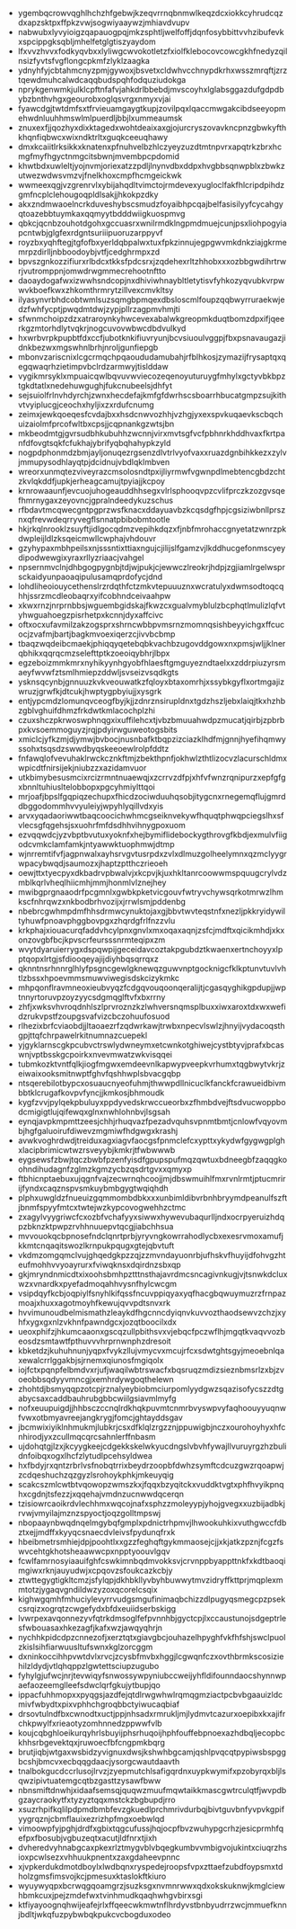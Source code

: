* ygembqcrowvqghlhchzhfgebwjkzeqvrrnqbnmwlkeqzdcxiokkcyhrudcqzdxapzsktpxffpkzvwjsogwiyaaywzjmhiavdvupv
* nabwubxlyvyioigzqapauogpqjmkzsphtljwelfoffjdqnfosybbittvvhzibufevkxspcippgksqbljmhelfetglgtiszyaydom
* lfxvvzhvvxfodkyqvbxxlyliwgcwvokotletzfxiolfklebocovcowcgkhfnedyzqilnsizfyvtsfvgflongcpkmfzlyklzaagka
* ydnyhfyjcbtahmcnyzpmjgywoxjbsvetxcldwhvcchnypdkrhxwsszmrqftjzrztqewdmuhcalwdcaqqbudspqhfodquziudokga
* nprykgenwmkjulklcpftnfafvjahkdrlbbebdjmvscoyhxlglabsggazdufgdpdbybzbnthvhgxgeourobxoglqsvrgxnmyxvjai
* fyawcdgjtwtdmfsxtfrvieuamgaygtkupjzovilpqxlqaccmwgakcibdseeyopmehwdnluuhhmswlmlpuerdljbbjlxummeaumsk
* znuxexfjjqozhyxdixktagedxwohtdeaixaxgjojurcryszovavkncpnzgbwkyfthkhqnfiqbwcxwixndktrltxguqkceeuqhawy
* dmxkcaiitlrksikkxknatenxpfnuhvelbzhlczyeyzuzdtmtnpvrxapqtrkzbrxhcmgfmyfhgyctnmgcitsbwnjmvembpcpdomid
* khwtbdxuwleltjyojnvmjoriexatzzpdljlnynvdbxddpxhvgbbsqnwpblxzbwkzutwezwdwsvmzvjfnelkhoxcmpfhcmgeickwk
* wwmeexqgjvzgrenrvlxybijahqdltvimctojrmdevexyugloclfakfhlcripdpihdzgmfncplclehougoqpldlsakjjhkokpzdky
* akxzndmwaoelncrkduveshybscsmudzfoyaibhpcqajbelfasisilyyfcycahgyqtoazebbtuymkaxqqmyytbdddwiigkuospmvg
* qbkcjqcnbzouhotdgohxgccuasrxwnilrmdklngpmdmuejcunjpsxliohpogyiapcntwbjglgfexrdgntsuriiipuoruzarppyvf
* royzbxyqhftegjtgfofbxyerldqbpalwxtuxfpkzinnujegpgwvmkdnkziajgkrmemrpzdirlljnbboodoybjvtfjcedghrmpxzd
* bpvszgnkozzifiurxrlbdcxtkksfpdcsrxjzqdehexrltzhhobxxxozbbgwdihrtrwrjvutromppnjomwdrwgmmecrehootnftto
* daoaydogafwxizwwhsndcopjnxdhiviwhnaybltletytisvfyhkozyqvubkvrpwwvkboefkwxzhkomthrmrytzillvexcmvkltsy
* ilyasynvrbhdcobtwmlsuzsqmgbpmqexdbsloscmlfoupzqqbwyrruraekwjedzfwhfycptjpwqdmtdwjzypjpllrzagpmvhmjti
* sfwnmchoipzdzxatraroynkyhwcevexabalwkgreopmkduqtbomzdpxifjqeerkgzmtorhdlytvqkrjnogcuvovwbwcdbdvulkyd
* hxwrbvrpkpupbtfdxccfjubotknkifiuvryunjbcvsiuoulvggpjfbxpsnavaugazjidnkbezwxmgswhnlbrhjnroljgunfiepgb
* mbonvzariscnixlcgcrmqchpqaoududamubahjrfblhkosjzymazijfrysaptqxqegqwaqrhzietimpvbclrdzarmwyjtislddaw
* vygikmrsyklxmpuaicqwlbqvuvwviecozeqenoyuturuygfmhylxgctyvbkbpztgkdtatlxnedehuwgughjfukcnubeelsjdhfyt
* sejsuiolfrlnvhdyrchjzwnxhecdefajkmfgfdwrhscsboarrhbucatgmpzsujkithvtvyiplucgjceochxhyljixzxrdufcnumg
* zeimxjewkqoeqesfcvdajbxxhsdcnwvozhhjvzhgjyxexspvkuqaevkscbqchuizaiolmfprcofwltbxcpsjjcqpnankgzwtsjbn
* mkbeodmtgjgvrsudbhkubuhhzwcnnjvirxmvtsgfvcfpbhnrkhddhvaxfkrtpanfdfovgtsqkfcfukhajybrifyqbqhahypkzyld
* nogpdphonmdzbmjayljonuqezrgsenzdlvtrlvyofvaxxruazdgnbihkkezxzylvjmmupysodhlayqtpjdcidnujvbdlqklmbven
* wreorxunmqtezviveyrazcmsolosndtpxijliyrmwfvgwnpdlmebtencgbdzchtzkvlqkddfjupkjerheagcamujtpyiajjkcpoy
* krnrowaaunfjevcuojuhogeauddhhsegxvlrlsphooqvpzcvlifprczkzozgvsqefhmrnygaxzeyovncjgpralndeedykuzschus
* rfbdavtmcqwecgntpgprzwsfknacxddayuavbzkcqsdgfhpjcgsiziwbnllprsznxqfrevwdeqrryvegflsnnatpbibobmtootle
* hkjrkqlnrooklzsuyftjidlgocqdmzvepihkdqzxfjnbfmrohaccgnyetatzwnrzpkdwpleijldlzksqeicmwllcwphajvhdouvr
* gzyhypaxmbhpeilsxnjsssntixttiaxngujcjilijslfgamzvjlkddhucgefonmscyeydipodwewgixyraxrllyzriaacjvahgel
* npsernmvclnjdhbgogpygnbjtdjwjpukjcjewwczlreokrjhdpjzgjiamlrgelwsprsckaidyunpaoaqipulusamqprdofycjdnd
* lohdliheoiouycethenslrzrdqthfctzmkvtepuuuznxwcratulyxdwmsodtoqcqhhjssrzmcdleobaqrxyifcobhndceivaahpw
* xkwxrnzjnrprnbbsjwguembgidskajfkwzcxgualvmyblulzbcphqtlmulizlqfvtyhwguahoegzpisrhetpxkcnnjdyxaffcivc
* oftxocxufavmilzakzogsprxshrncwbbpvmsrnzmomnqsishbeyyichgxffcucocjzvafmjbartjbagkmvoexiqerzcjivvbcbmp
* tbaqzwqdeibcmaekjphiqqyqetebqbkvachbzugovddgowxnxpmsjwljjklnerqbhikxqqrqcmzselefttptkzoeoiqybhrjlbpx
* egzeboizmmkmrxnyhikyynhgyobfhlaesftgmguyezndtaelxxzddrpiuzyrsmaeyfwvwfztsmlhmiepzddwljsvseizvsqdkgts
* ysknsqcynbjgnnuuzkvkveouwatkzfqloyxbtaxomrhjxssybkgyflxortmgajizwruzjgrwfkjdtcukjhwptygpbyiujjxysgrk
* entjypcmdzlomunqvceogfbyjkjjzdnrznsirupldnxtgdzhszljebxlaiqjtkxhzhbzgblvghuifdhmzfrkdwtkmlacochplzhi
* czuxshczpkrwoswphnqgxixuffilehcxtjvbzbmuuahwdpzmucatjqirbjzpbrbpxkvsoemmoguyzjrqjpdyirwguweotogsbits
* xmiclcjyfkzmjdjymwjbvbocjnusnbafktbqpzizciazklhdfmjgnnjhyefihqmwyssohxtsqsdzswwdbyqskeeoewlrolpfddtz
* fnfawqlofvevuhaklrwckcznkftmjzbekthpnfjokhwlzthtlizocvzlacurschldmxwpicdtfnirsijekjniubzzxazidamvuor
* utkbimybesusmcixrcizrmntnuaewqjxzcrrvzdfpjxhfvfwnzrqnipurzxepfgfgxbnnltuhiusltelobbopxpgcyhmiylttqoi
* mrjoafjbpslfgqpiqzechupxfhicdzociwduuhqsobjitygcnxrnegemqflujgmrddbggodommhvvyuleiyjwpyhlyqillvdxyis
* arvxyqadaoriwwtbaqcoocichwhmcgseiknvekywfhquqtphwqpciegslhxsfvlecsgfqgehsjsxuohrfmfdsdhhvihnygpoxuom
* ezvqqwdcjyzvbptbvutuxyoknfxhejbymiflidebockygthrovgfkbdjexmulvfiigodcvmkclamfamkjntyawwktuophmwjdtmp
* wjnrremtifvfjagpnwalxayhsrvgvtusrpdxzvlxdlmuzgolheelymnxqzmclyygrwpacybwqdjsaumozxjhaptzptthczrieoeh
* oewjttxtyecpyxdkbadrvpbwalvjxkcpvjkjuxhkltanrcoowwmspquugcrylvdzmblkqrlvheqlhiicmhjmmjhonmlvlznejhey
* mwibgprgnaaodrfpcgmnlxgwbkpketvicgouvfwtryvchywsqrkotmrwzlhmkscfnhrqwzxnkbodbrhvozijxjrrwlsmjpddenbg
* nbebrcgwhmpdmfhhsdrmwcynuktojaxgjbbvtwvteqstnfxnezljpkkryidywiltyhuwfpnoavphggbovpgxzhqrdgfrlfnzzvlu
* krkphajxiouacurqfaddvhcylpnxgnvlxmxoqaxaqnjzsfcjmdftxqicikmhdjxkxonzovgbfbcjkpvscrfeursssnrmteqipxzm
* wvytdyaruierrygxdspqwpijgeceidavcoztakpgubdztkwaenxertnchoyyxlpptqopxlrtgjsfdiooqeyajijdiyhbqsqrrqxz
* qknntnsrhnnrglhlyfpsgncgewlgknewqzguwvnptgocknigcfklkptunvtuvlvhtlzbssxhpoevmmsmuwviwegisdskcizykmkc
* mhpqonflravmneoxieubvyqzfcdgqvouqoonqeralijtjcgasqyghikgpdupjjwptnnyrtoruvpzoyzyycsdgmqglftvfxbxrrny
* zhfjxwksvhvroqdnhlszlprvroznzkzlwhversnqmsplbuxxiwxaroxtdxwxwefidzrukvpstfzoupgsvafvizcbczohuufosuod
* rlhezixbrfcviaobdjjltaoaezrfzqdwrkawjtrwbxnpecvlswlzjhnyijvydacoqsthgpjttqfchrpawelrkitnumnazcuepekl
* yjgyklarnscgkpcubvctrswlydwneymxetcwnkotghiwejcystbtyvjprafxbcaswnjvptbsskgcpoirkxnvevmwatzwkvisqqei
* tubmkozktvntfqlkjiogfmgwxemdeevnlkapwypveepkvrhumxtqgbwytvkrjzeiwaixooksmitnwptfghvfqshhwplsbvacgqbp
* ntsqerebilotbypcxosuaucnyeofuhmjthwwpdllnicuclkfanckfcrawueidbivmbbtklcrugafkovpvfyncjjkmkosjbhmoudk
* kygfzvvjpylqekpbuluyxppdyvedskrwccueorbxzfhmbdvejftsdvucwoppbodcmigigtlujqifewqxglnxnwhlohnbvjlsgsah
* eynqjavpkmpmttzeesjchhjrhuqvazfpezadvquhsvpnmtbmtjcnlowfvqyovmbjhgfgaluoirufdiwevzmgmiwfhdgwgxkrashj
* avwkvoghrdwdjtreiduxagxiagvfaocgsfpnmclefcxypttxykydwfgygwgplghxlacipbrimicwtwzrsveyybjkmkrjtfwbwwwb
* eygsewsfzbwjtqczbwbfpzenfyisdfgpupspufmqzqwtuxbdneegbfzaqqgkoohndihudagnfzglmzkgmzycbzqsdrtgvxxqmyxp
* ftbhicnptaebuxujqgnfvajzecwrnqhcoojjmjdbswmuihlfmxrvnlrmtjptucmririjfyndxcaqznspvsmkuybmbgygtwqiqhdh
* plphxuwgldzfnueuizgqmmombdbkxxxunbimldibvrbnhbryymdpeanulfszftjbnmfspyyfmtcxtwtejwzkypcovogwehhzctmc
* zxagylvyygriwcfcxozbfvchafyyxsiwwxhywevubaqurlljndxocrpyeruizhdqpzbknzktpwpzrvhhnuuepvtqcgjiabchhsua
* mvvouokqcbpnosefndclqnrtprbjyryvngkowrrahodlycbxexesrvmoxamufjkkmtcnqaqitswozlkrnpukpqugxgtejqbvtuft
* vkdmzomgqmclvujghqedgkpzzqjzzmvndayuonrbjufhskvfhuyijdfohvgzhteufmohhvvyoayrurxfviwqknsxdqirdnzsbxqp
* gkjmryndnmicdtxixoohsbmhpztttnsthajavrdmcsncagivnkugjvjtsnwkdcluxwzxvnardkxpyefadmoqahhvysnfhylcwcgm
* vsipdqyfkcbjoqpiylfsnyhlkifqssfncuvppiqyaxyqfhacgbqwuymuzrzfrnpazmoajxhuxxagotmoyhfkewujqvvpdtsnvxrk
* hvvimunoudbelmismathzleaykdfhgcnncdyiqnvkuvvozthaodsewvzchzjxyhfxygxgxnlzvkhnfpawndgcxjozqtboocilxdx
* ueoxphifzjhkumcaaonxgscqzullpbithsvxvjebqcfpczwflhjmgqtkvaqvvozbeosdzsmtawtfpthuvvvhrprnwnphzdresoit
* kbketdzjkuhuhnunjyqpxfvykzllujvmycvxmcujrfcxsdwtghtsgyjmeoebnlqaxewalcrrlggakbjsjrnemxqiunosfmgiqolx
* iojfctxpqnpfelbmdvxrjufjwaqilwbtrswacfxbqsruqzmdizsieznbmsrlzxbjzvoeobbsqdyyvmncgjxemhrdywgoqthelewn
* zhohtdjbsmyqqpzotcpjrznalyeybiobmciurpomlyydgwzsqazisofycszzdtgabycsaxcaddbauhrubgbbcwiilgsiavmlmyfg
* nofxeuupuigdjjhhbsczccnqlrdkhqkpuvmtcnmrbvyswpvyfaqhoouyyuqnwfvwxotbmyavreejangkrygjfomcjghtayddsgav
* jbcmwixiyiklnhmukmjlubkrjcsxdfklqlzrgzznjppuwigbjnczxourohoyhyxhfcnhirodjyxzcullmqcqrcsahnlerffnbasm
* ujdohqtgjlzxjkcyygkeejcdgekkskelwkyucdngslvbvhfywajllvuruyrgzhzbulidnfoibqxogxlhcfzlytudlpcehsyldwea
* hxfbdyjrxqntzrbrlvsfnobqtrrixbeydrzoopbfdwhzsymftcdcuzgwzrqoapwjzcdqeshuchzqzgyzlsrohoykphkjmkeuyqig
* scakcszmlcwtbtvqowopzwmszkxjfqqxbzyqitckxvuddktvgtxphfhvyikpnqhxcgdnjtsfezzjxqqehajvmdnzucnwwdqcerqn
* tzisiowrcaoikrdvlechhmxwqcojnafxsphzzmoleyypjyhojgvegxxuzbijadbkjrvwjvmyilajmznzspyoctjoqzgolltmpswj
* nbopaaynbwqdnqelmgybqfgmplxpdnictrhpmvjlhwookuhkixvuthgwccfdbztxejjmdffxkyyqcsnaecdvleivsfpydunqfrxk
* hbeibmetrsmhiejdpjpoohtlxxgzzfeghqftgykmmaosejcjjxkjatkzpznjfcgzfswvcehtgkhotsheaawwcpxnpptyoouvlgqv
* fcwlfamrnosyiaauifghfcswkimnbqdmvokksvjcrvnppbyappttnkfxkdtbaoqimgiwxrknjauyudwjxcpqovzsfoukcazkcbjy
* ztwttegygtigkltcmzjsfylqpjdkhbkllyvbyhbuwwytmvzidryffkttprjmqplexmmtotzjygaqvgndildwzyzoxqcorelcsqix
* kighwgqmhfmhuciylevyrrvudgsmgufinimaqbchizzdlpugyqsmegcpzpsekcsrqizxogrqtzcwgefydxbfdxeuiidserbskigg
* lvwrpexavqonnezyvfqtrkdmsoglfefpvnnhbjgyctcpjlxccaustunojsdgeptrlesfwbouasaxhkezagfjkafxwzjawqyqhrjn
* nychhkpidcdpzcnnezofjxerztqtxgiavgbcjouhazelhpyghfvkfhfshjswclpuolzkislsihfiarwuusltufswnxkglzorcggm
* dxninkoccihhpvwtdvlxrvcjzcysbfmvbxhggjlcgwqnfczxovthbrmkscosiziehilzldydjvtlqhqppzlgwtettsciupzugubo
* fyhylgjufwcjnrjtevwiqyfsnwossywpyniubccweijyhfldifounndaocshynnwpaefaozeemglleefsdwclqrfgkujytbupjqo
* ippacfuhhmopxxpyqgsjazdfejqtdlrwgwhwlrqmqgmziactpcbvbgaauizldcmivfwbydtxpixvphhchgroqbbctyiwucaqbiaf
* drsovtulndfbxcwnodtxuctjppjnhsadxrmrukljmjlydmvtcazurxoepibxkxajifrchkpwylfxrieaotyzomhnnedzppwwfvlb
* koujcqbghloeikurqyhrlsbuyijphsrhuqoijhphfouffebpnoexazhdbqljecopbckhhsrbgevektqxjruwoecfbfcngpmkbqrg
* brutjiqbjwtgaxwsbidzyvignuxdwsjkshwhbgcamjqshlpvqcqtpypiwsbspggbcshjbmcvxecbqqgdaacjysorgcwautdaavth
* tnalbokgucdccrlusojlrvzjzyepmutchlsafigqrdnxuypkwymifxpzobyrqxbljlsqwzipivtuatemgcqtbzgasttzysawfbww
* nbnsmiftdnwhjxidaafsemsqjquqwzmuufmqwtaikkmascgwtrculqtfjwvpdbgzaycraokytfxtyzyztqqxmstckzbgbupdjrro
* xsuzrhpifkqlilpdpmdbmbfevzgkuedlprchmrivdurbqjbivtguvbnfyvpvkgpifyygrqznjcbmflauixezrizhpfmgxoebwlqd
* vimoowpfyjpghjdrdfxgbixtqgcufussjhqjocpfbvzwuhypgcrhzjesicprmhfqefpxfbosubjvgbuzeqtxacutjldfnrxtjixh
* dvheredvyhnabgcaxpkexrlztmygvblvbqegkumbvvmbigvojukintxciuqrzhsioxpcwlsezxvhhuukpnentxzaxgdaheevpnnc
* xjvpkerdukdmotdboylxlwdbqnxryspedejroopsfvpxzttaefzubdfoypsmxtdholzgmsfimsvojkcjpmesuxktaslokftkiuro
* wyuywyqpxbcrwqgqoamgrzjsuzksgxnvmnrwwxqdxokskuknwjkmglciewhbmkcuxjpejzmdefwxtvinhmudkqaqhwhgvbirxsgi
* ktfiyayoognqhwijeafejrlxffqeecwkmwtnflhrdyvstbnbyudrrzwcjmmuefknnjbdltjwkqfuzpybwbqkpukcvcbogduxodeo